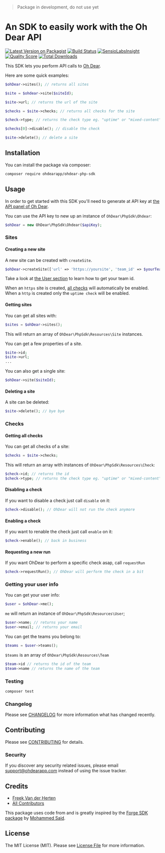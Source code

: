 > Package in development, do not use yet

# An SDK to easily work with the Oh Dear API

[![Latest Version on Packagist](https://img.shields.io/packagist/v/ohdearapp/ohdear-php-sdk.svg?style=flat-square)](https://packagist.org/packages/ohdearapp/ohdear-php-sdk)
[![Build Status](https://img.shields.io/travis/ohdearapp/ohdear-php-sdk/master.svg?style=flat-square)](https://travis-ci.org/ohdearapp/ohdear-php-sdk)
[![SensioLabsInsight](https://img.shields.io/sensiolabs/i/49062048-b90d-423b-b6a3-bfe273376639.svg?style=flat-square)](https://insight.sensiolabs.com/projects/49062048-b90d-423b-b6a3-bfe273376639)
[![Quality Score](https://img.shields.io/scrutinizer/g/ohdearapp/ohdear-php-sdk.svg?style=flat-square)](https://scrutinizer-ci.com/g/ohdearapp/ohdear-php-sdk)
[![Total Downloads](https://img.shields.io/packagist/dt/ohdearapp/ohdear-php-sdk.svg?style=flat-square)](https://packagist.org/packages/ohdearapp/ohdear-php-sdk)

This SDK lets you perform API calls to [Oh Dear](https://ohdearapp.com).

Here are some quick examples:

```php
$ohDear->sites(); // returns all sites

$site = $ohdear->site($siteId);

$site->url; // returns the url of the site

$checks = $site->checks; // returns all checks for the site

$check->type; // returns the check type eg. "uptime" or "mixed-content"

$checks[0]->disable(); // disable the check

$site->delete(); // delete a site
```

## Installation

You can install the package via composer:

```bash
composer require ohdearapp/ohdear-php-sdk
```

## Usage

In order to get started with this SDK you'll need to generate at API key at [the API panel of Oh Dear](https://ohdearapp.com/xxxxx).

You can use the API key to new up an instance of `OhDear\PhpSdk\Ohdear`:

```php
$ohDear = new OhDear\PhpSdk\Ohdear($apiKey);
```

### Sites

#### Creating a new site

A new site can be created with `createSite`. 

```php
$ohDear->createSite(['url' => 'https://yoursite', 'team_id' => $yourTeamId]);
```

Take a look at [the User section](#getting-your-user-info) to learn how to get your team id.

When an `https` site is created, [all checks](TODO:linkToDocsWithAllChecks) will automatically be enabled. When a `http` is created only the `uptime check` will be enabled.

#### Getting sites
You can get all sites with:

```php
$sites = $ohDear->sites();
```

This will return an array of `OhDear\PhpSdk\Resources\Site` instances. 

You can get a few properties of a site.
```php
$site->id;
$site->url;
...
```

You can also get a single site:

```php
$ohDear->site($siteId);
```

#### Deleting a site
A site can be deleted:

```php
$site->delete(); // bye bye
```

### Checks

#### Getting all checks

You can get all checks of a site:

```php
$checks = $site->checks;
```

This will return an array with instances of `OhDear\PhpSdk\Resources\Check`:

```php
$check->id; // returns the id
$check->type; // returns the check type eg. "uptime" or "mixed-content"
```

#### Disabling a check

If you want to disable a check just call `disable` on it:

```php
$check->disable(); // OhDear will not run the check anymore
```

#### Enabling a check

If you want to renable the check just call `enable` on it:

```php
$check->enable(); // back in business
```

#### Requesting a new run

If you want OhDear to perform a specific check asap, call `requestRun`

```php
$check->requestRun(); // OhDear will perform the check in a bit
```

### Getting your user info

You can get your user info:

```php
$user = $ohDear->me();
```

`me` will return an instance of `OhDear\PhpSdk\Resources\User`;

```php
$user->name; // returns your name
$user->email; // returns your email
```

You can get the teams you belong to:

```php
$teams = $user->teams();
```

`$teams` is an array of `OhDear\PhpSdk\Resources\Team`

```php
$team->id // returns the id of the team
$team->name // returns the name of the team
```

### Testing

```bash
composer test
```

### Changelog

Please see [CHANGELOG](CHANGELOG.md) for more information what has changed recently.

## Contributing

Please see [CONTRIBUTING](CONTRIBUTING.md) for details.

### Security

If you discover any security related issues, please email support@ohdearapp.com instead of using the issue tracker.

## Credits

- [Freek Van der Herten](https://github.com/freekmurze)
- [All Contributors](../../contributors)

This package uses code from and is greatly inspired by the [Forge SDK package](https://github.com/themsaid/forge-sdk) by [Mohammed Said](https://github.com/themsaid).

## License

The MIT License (MIT). Please see [License File](LICENSE.md) for more information.
